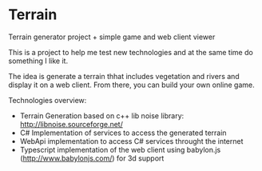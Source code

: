 # Terrain
Terrain generator project + simple game and web client viewer

This is a project to help me test new technologies and at the same time do something I like it.

The idea is generate a terrain thhat includes vegetation and rivers and display it on a web client. From there, you can build your own online game.

Technologies overview:
- Terrain Generation based on c++ lib noise library: http://libnoise.sourceforge.net/
- C# Implementation of services to access the generated terrain
- WebApi implementation to access C# services throught the internet
- Typescript implementation of the web client using babylon.js (http://www.babylonjs.com/) for 3d support
